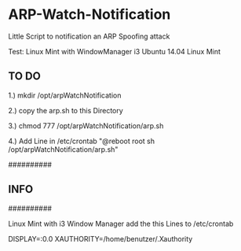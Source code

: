# ARP-Watch-Notification
Little Script to notification an ARP Spoofing attack


Test:
Linux Mint with WindowManager i3
Ubuntu 14.04
Linux Mint

TO DO
-----

1.) mkdir /opt/arpWatchNotification

2.) copy the arp.sh to this Directory

3.) chmod 777 /opt/arpWatchNotification/arp.sh

4.) Add Line in /etc/crontab "@reboot root sh /opt/arpWatchNotification/arp.sh"

##########
## INFO ##
##########

Linux Mint with i3 Window Manager
add the this Lines to /etc/crontab

DISPLAY=:0.0
XAUTHORITY=/home/benutzer/.Xauthority

